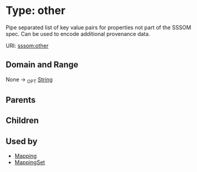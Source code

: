 
# Type: other


Pipe separated list of key value pairs for properties not part of the SSSOM spec. Can be used to encode additional provenance data.

URI: [sssom:other](http://w3id.org/sssom/other)


## Domain and Range

None ->  <sub>OPT</sub> [String](types/String.md)

## Parents


## Children


## Used by

 * [Mapping](Mapping.md)
 * [MappingSet](MappingSet.md)
